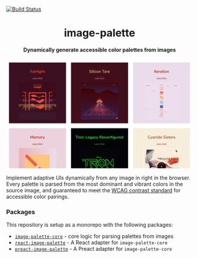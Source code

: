 [![Build Status](https://travis-ci.com/FormidableLabs/react-image-palette.svg?token=ycKCGETrX5nV3P6ePUdx&branch=master)](https://travis-ci.com/FormidableLabs/react-image-palette)

<h1 align="center">image-palette</h1>

<h4 align="center">
  Dynamically generate accessible color palettes from images
</h4>

![image-palette demo](./screenshot.jpg)

Implement adaptive UIs dynamically from any image in right in the browser. Every
palette is parsed from the most dominant and vibrant colors in the source image,
and guaranteed to meet the
[WCAG contrast standard](https://www.w3.org/TR/UNDERSTANDING-WCAG20/visual-audio-contrast-contrast.html)
for accessible color pairings.

### Packages

This repository is setup as a monorepo with the following packages:

* [`image-palette-core`](https://github.com/FormidableLabs/image-palette/tree/master/packages/image-palette-core) - core logic for parsing palettes from images
* [`react-image-palette`](https://github.com/FormidableLabs/image-palette/tree/master/packages/react-image-palette) - A React adapter for `image-palette-core`
* [`preact-image-palette`](https://github.com/FormidableLabs/image-palette/tree/master/packages/peact-image-palette) - A Preact adapter for `image-palette-core`
